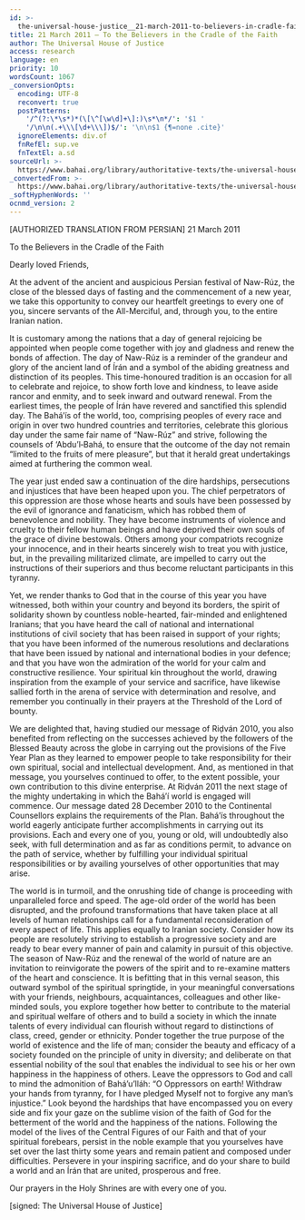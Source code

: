 ```yaml
---
id: >-
  the-universal-house-justice__21-march-2011-to-believers-in-cradle-faith__1163274218__en
title: 21 March 2011 – To the Believers in the Cradle of the Faith
author: The Universal House of Justice
access: research
language: en
priority: 10
wordsCount: 1067
_conversionOpts:
  encoding: UTF-8
  reconvert: true
  postPatterns:
    '/^(?:\*\s*)*(\[\^[\w\d]+\]:)\s*\n*/': '$1 '
    '/\n\n(.+\\\[\d+\\\])$/': '\n\n$1 {¶=none .cite}'
  ignoreElements: div.of
  fnRefEl: sup.ve
  fnTextEl: a.sd
sourceUrl: >-
  https://www.bahai.org/library/authoritative-texts/the-universal-house-of-justice/messages/20110321_001/20110321_001.xhtml
_convertedFrom: >-
  https://www.bahai.org/library/authoritative-texts/the-universal-house-of-justice/messages/20110321_001/20110321_001.xhtml
_softHyphenWords: ''
ocnmd_version: 2
---
```

\[AUTHORIZED TRANSLATION FROM PERSIAN\]
21 March 2011

To the Believers in the Cradle of the Faith

Dearly loved Friends,

At the advent of the ancient and auspicious Persian festival of Naw-Rúz, the close of the blessed days of fasting and the commencement of a new year, we take this opportunity to convey our heartfelt greetings to every one of you, sincere servants of the All-Merciful, and, through you, to the entire Iranian nation.

It is customary among the nations that a day of general rejoicing be appointed when people come together with joy and gladness and renew the bonds of affection. The day of Naw-Rúz is a reminder of the grandeur and glory of the ancient land of Írán and a symbol of the abiding greatness and distinction of its peoples. This time-honoured tradition is an occasion for all to celebrate and rejoice, to show forth love and kindness, to leave aside rancor and enmity, and to seek inward and outward renewal. From the earliest times, the people of Írán have revered and sanctified this splendid day. The Bahá’ís of the world, too, comprising peoples of every race and origin in over two hundred countries and territories, celebrate this glorious day under the same fair name of “Naw-Rúz” and strive, following the counsels of ‘Abdu’l‑Bahá, to ensure that the outcome of the day not remain “limited to the fruits of mere pleasure”, but that it herald great undertakings aimed at furthering the common weal.

The year just ended saw a continuation of the dire hardships, persecutions and injustices that have been heaped upon you. The chief perpetrators of this oppression are those whose hearts and souls have been possessed by the evil of ignorance and fanaticism, which has robbed them of benevolence and nobility. They have become instruments of violence and cruelty to their fellow human beings and have deprived their own souls of the grace of divine bestowals. Others among your compatriots recognize your innocence, and in their hearts sincerely wish to treat you with justice, but, in the prevailing militarized climate, are impelled to carry out the instructions of their superiors and thus become reluctant participants in this tyranny.

Yet, we render thanks to God that in the course of this year you have witnessed, both within your country and beyond its borders, the spirit of solidarity shown by countless noble-hearted, fair-minded and enlightened Iranians; that you have heard the call of national and international institutions of civil society that has been raised in support of your rights; that you have been informed of the numerous resolutions and declarations that have been issued by national and international bodies in your defence; and that you have won the admiration of the world for your calm and constructive resilience. Your spiritual kin throughout the world, drawing inspiration from the example of your service and sacrifice, have likewise sallied forth in the arena of service with determination and resolve, and remember you continually in their prayers at the Threshold of the Lord of bounty.

We are delighted that, having studied our message of Riḍván 2010, you also benefited from reflecting on the successes achieved by the followers of the Blessed Beauty across the globe in carrying out the provisions of the Five Year Plan as they learned to empower people to take responsibility for their own spiritual, social and intellectual development. And, as mentioned in that message, you yourselves continued to offer, to the extent possible, your own contribution to this divine enterprise. At Riḍván 2011 the next stage of the mighty undertaking in which the Bahá’í world is engaged will commence. Our message dated 28 December 2010 to the Continental Counsellors explains the requirements of the Plan. Bahá’ís throughout the world eagerly anticipate further accomplishments in carrying out its provisions. Each and every one of you, young or old, will undoubtedly also seek, with full determination and as far as conditions permit, to advance on the path of service, whether by fulfilling your individual spiritual responsibilities or by availing yourselves of other opportunities that may arise.

The world is in turmoil, and the onrushing tide of change is proceeding with unparalleled force and speed. The age-old order of the world has been disrupted, and the profound transformations that have taken place at all levels of human relationships call for a fundamental reconsideration of every aspect of life. This applies equally to Iranian society. Consider how its people are resolutely striving to establish a progressive society and are ready to bear every manner of pain and calamity in pursuit of this objective. The season of Naw-Rúz and the renewal of the world of nature are an invitation to reinvigorate the powers of the spirit and to re-examine matters of the heart and conscience. It is befitting that in this vernal season, this outward symbol of the spiritual springtide, in your meaningful conversations with your friends, neighbours, acquaintances, colleagues and other like-minded souls, you explore together how better to contribute to the material and spiritual welfare of others and to build a society in which the innate talents of every individual can flourish without regard to distinctions of class, creed, gender or ethnicity. Ponder together the true purpose of the world of existence and the life of man; consider the beauty and efficacy of a society founded on the principle of unity in diversity; and deliberate on that essential nobility of the soul that enables the individual to see his or her own happiness in the happiness of others. Leave the oppressors to God and call to mind the admonition of Bahá’u’lláh: “O Oppressors on earth! Withdraw your hands from tyranny, for I have pledged Myself not to forgive any man’s injustice.” Look beyond the hardships that have encompassed you on every side and fix your gaze on the sublime vision of the faith of God for the betterment of the world and the happiness of the nations. Following the model of the lives of the Central Figures of our Faith and that of your spiritual forebears, persist in the noble example that you yourselves have set over the last thirty some years and remain patient and composed under difficulties. Persevere in your inspiring sacrifice, and do your share to build a world and an Írán that are united, prosperous and free.

Our prayers in the Holy Shrines are with every one of you.

\[signed: The Universal House of Justice\]
